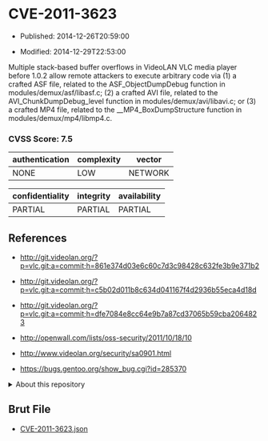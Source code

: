 # CVE-2011-3623

- Published: 2014-12-26T20:59:00

- Modified: 2014-12-29T22:53:00

Multiple stack-based buffer overflows in VideoLAN VLC media player before 1.0.2 allow remote attackers to execute arbitrary code via (1) a crafted ASF file, related to the ASF_ObjectDumpDebug function in modules/demux/asf/libasf.c; (2) a crafted AVI file, related to the AVI_ChunkDumpDebug_level function in modules/demux/avi/libavi.c; or (3) a crafted MP4 file, related to the __MP4_BoxDumpStructure function in modules/demux/mp4/libmp4.c.

### CVSS Score: **7.5**

| authentication | complexity | vector |
| --- | --- | --- |
| NONE | LOW | NETWORK |

| confidentiality | integrity | availability |
| --- | --- | --- |
| PARTIAL | PARTIAL | PARTIAL |

## References

* http://git.videolan.org/?p=vlc.git;a=commit;h=861e374d03e6c60c7d3c98428c632fe3b9e371b2

* http://git.videolan.org/?p=vlc.git;a=commit;h=c5b02d011b8c634d041167f4d2936b55eca4d18d

* http://git.videolan.org/?p=vlc.git;a=commit;h=dfe7084e8cc64e9b7a87cd37065b59cba2064823

* http://openwall.com/lists/oss-security/2011/10/18/10

* http://www.videolan.org/security/sa0901.html

* https://bugs.gentoo.org/show_bug.cgi?id=285370

<details>
<summary>About this repository</summary> 

  This repository is part of the project [Live Hack CVE](https://github.com/Live-Hack-CVE). Main website can be found [www.live-hack.org](https://www.live-hack.org) 
  
  Made by [Sn0wAlice](https://github.com/Sn0wAlice) for the people that care about security and need to have a feed of the latest CVEs. Hope you enjoy it, don't forget to star the repo and follow me on [Twitter](https://twitter.com/Sn0wAlice) and [Github](https://github.com/Sn0wAlice). And that is my [personnal website](https://www.alice-snow.me/)

  - [Home Page](https://github.com/Live-Hack-CVE)
  - [Framework](https://github.com/Live-Hack-CVE/cve-framework)
  - [CVE database](https://github.com/Live-Hack-CVE/full_database)
  - [Changelog](https://github.com/Live-Hack-CVE/Changelog)
</details>

## Brut File

* [CVE-2011-3623.json](https://raw.githubusercontent.com/Live-Hack-CVE/full_database/main/cves/2011/CVE-2011-3623.json)

